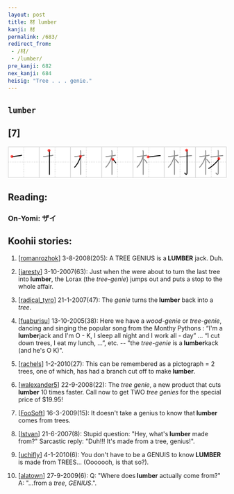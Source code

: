 ```yaml
---
layout: post
title: 材 lumber
kanji: 材
permalink: /683/
redirect_from:
 - /材/
 - /lumber/
pre_kanji: 682
nex_kanji: 684
heisig: "Tree . . . genie."
---
```


## `lumber`

## [7]

<div class="stroke"><img src="../images/E69D90.png" /></div>

## Reading:

### On-Yomi: ザイ

## Koohii stories:

1) [<a href="http://kanji.koohii.com/profile/romanrozhok">romanrozhok</a>] 3-8-2008(205): A TREE GENIUS is a<strong> LUMBER</strong> jack. Duh. 

2) [<a href="http://kanji.koohii.com/profile/jaresty">jaresty</a>] 3-10-2007(63): Just when the were about to turn the last tree into<strong> lumber</strong>, the Lorax (the <em>tree-genie</em>) jumps out and puts a stop to the whole affair. 

3) [<a href="http://kanji.koohii.com/profile/radical_tyro">radical_tyro</a>] 21-1-2007(47): The <em>genie</em> turns the<strong> lumber</strong> back into a <em>tree</em>. 

4) [<a href="http://kanji.koohii.com/profile/fuaburisu">fuaburisu</a>] 13-10-2005(38): Here we have a <em>wood-genie</em> or <em>tree-genie</em>, dancing and singing the popular song from the Monthy Pythons : “I&#039;m a<strong> lumber</strong>jack and I&#039;m O - K, I sleep all night and I work all - day” ... “I cut down trees, I eat my lunch, ...”, etc. -- &quot;the <em>tree-genie</em> is a<strong> lumber</strong>kack (and he&#039;s O K)&quot;. 

5) [<a href="http://kanji.koohii.com/profile/rachels">rachels</a>] 1-2-2010(27): This can be remembered as a pictograph = 2 trees, one of which, has had a branch cut off to make<strong> lumber</strong>. 

6) [<a href="http://kanji.koohii.com/profile/walexander5">walexander5</a>] 22-9-2008(22): The <em>tree</em> <em>genie</em>, a new product that cuts<strong> lumber</strong> 10 times faster. Call now to get TWO <em>tree genies</em> for the special price of $19.95! 

7) [<a href="http://kanji.koohii.com/profile/FooSoft">FooSoft</a>] 16-3-2009(15): It doesn&#039;t take a genius to know that<strong> lumber</strong> comes from trees. 

8) [<a href="http://kanji.koohii.com/profile/Istvan">Istvan</a>] 21-6-2007(8): Stupid question: &quot;Hey, what&#039;s<strong> lumber</strong> made from?&quot; Sarcastic reply: &quot;Duh!!! It&#039;s made from a tree, genius!&quot;. 

9) [<a href="http://kanji.koohii.com/profile/uchifly">uchifly</a>] 4-1-2010(6): You don&#039;t have to be a GENUIS to know<strong> LUMBER</strong> is made from TREES... (Ooooooh, is that so?). 

10) [<a href="http://kanji.koohii.com/profile/alatown">alatown</a>] 27-9-2009(6): Q: &quot;Where does<strong> lumber</strong> actually come from?&quot; A: &quot;...from a <em>tree</em>, <em>GENIUS</em>.&quot;. 
